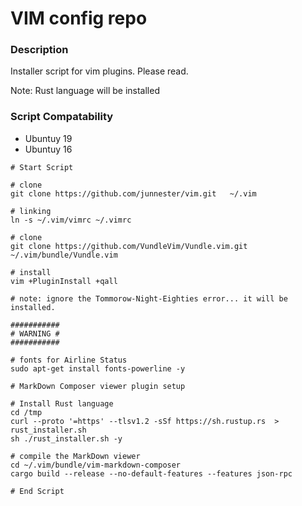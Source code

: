 # VIM config repo
### Description

Installer script for vim plugins.   Please read.

Note: Rust language will be installed

### Script Compatability
* Ubuntuy 19
* Ubuntuy 16


```
# Start Script

# clone
git clone https://github.com/junnester/vim.git   ~/.vim

# linking
ln -s ~/.vim/vimrc ~/.vimrc

# clone
git clone https://github.com/VundleVim/Vundle.vim.git ~/.vim/bundle/Vundle.vim

# install
vim +PluginInstall +qall

# note: ignore the Tommorow-Night-Eighties error... it will be installed.

###########
# WARNING #
###########

# fonts for Airline Status
sudo apt-get install fonts-powerline -y

# MarkDown Composer viewer plugin setup

# Install Rust language
cd /tmp
curl --proto '=https' --tlsv1.2 -sSf https://sh.rustup.rs  > rust_installer.sh
sh ./rust_installer.sh -y

# compile the MarkDown viewer
cd ~/.vim/bundle/vim-markdown-composer
cargo build --release --no-default-features --features json-rpc

# End Script
```

